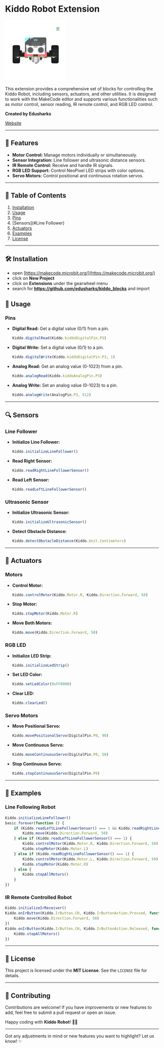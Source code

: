 
# Kiddo Robot Extension

![Kiddo Robot](https://raw.githubusercontent.com/Edusharks/kiddo_blocks/3849ef750b6cd30a110a30ad01959e1b838ea8ac/icon.png)

This extension provides a comprehensive set of blocks for controlling the Kiddo Robot, including sensors, actuators, and other utilities. It is designed to work with the MakeCode editor and supports various functionalities such as motor control, sensor reading, IR remote control, and RGB LED control.

**Created by Edusharks** 

[Website](https://www.edusharks.com/)

---

## 🚀 Features
- **Motor Control:** Manage motors individually or simultaneously.
- **Sensor Integration:** Line follower and ultrasonic distance sensors.
- **IR Remote Control:** Receive and handle IR signals.
- **RGB LED Support:** Control NeoPixel LED strips with color options.
- **Servo Motors:** Control positional and continuous rotation servos.

---

## 📑 Table of Contents
1. [Installation](#installation)
2. [Usage](#usage)
3. [Pins](#pins)
4. [Sensors](#Line Follower)
5. [Actuators](#actuators)
6. [Examples](#examples)
7. [License](#license)

---

## 🛠️ Installation
* open [https://makecode.microbit.org/](https://makecode.microbit.org/)
* click on **New Project**
* click on **Extensions** under the gearwheel menu
* search for **https://github.com/edusharks/kiddo_blocks** and import


## 📘 Usage

### Pins
- **Digital Read:** Get a digital value (0/1) from a pin.
  ```javascript
  Kiddo.digitalRead(Kiddo.kiddoDigitalPin.P3)
  ```
- **Digital Write:** Set a digital value (0/1) to a pin.
  ```javascript
  Kiddo.digitalWrite(Kiddo.kiddoDigitalPin.P3, 1)
  ```
- **Analog Read:** Get an analog value (0-1023) from a pin.
  ```javascript
  Kiddo.analogRead(Kiddo.kiddoAnalogPin.P3)
  ```
- **Analog Write:** Set an analog value (0-1023) to a pin.
  ```javascript
  Kiddo.analogWrite(AnalogPin.P3, 512)
  ```

---

## 🔍 Sensors

### Line Follower
- **Initialize Line Follower:**
  ```javascript
  Kiddo.initializeLineFollower()
  ```
- **Read Right Sensor:**
  ```javascript
  Kiddo.readRightLineFollowerSensor()
  ```
- **Read Left Sensor:**
  ```javascript
  Kiddo.readLeftLineFollowerSensor()
  ```

### Ultrasonic Sensor
- **Initialize Ultrasonic Sensor:**
  ```javascript
  Kiddo.initializeUltrasonicSensor()
  ```
- **Detect Obstacle Distance:**
  ```javascript
  Kiddo.detectObstacleDistance(Kiddo.Unit.Centimeters)
  ```

---

## 🔧 Actuators

### Motors
- **Control Motor:**
  ```javascript
  Kiddo.controlMotor(Kiddo.Motor.R, Kiddo.Direction.Forward, 50)
  ```
- **Stop Motor:**
  ```javascript
  Kiddo.stopMotor(Kiddo.Motor.R)
  ```
- **Move Both Motors:**
  ```javascript
  Kiddo.move(Kiddo.Direction.Forward, 50)
  ```

### RGB LED
- **Initialize LED Strip:**
  ```javascript
  Kiddo.initializeLedStrip()
  ```
- **Set LED Color:**
  ```javascript
  Kiddo.setLedColor(0xFF0000)
  ```
- **Clear LED:**
  ```javascript
  Kiddo.clearLed()
  ```

### Servo Motors
- **Move Positional Servo:**
  ```javascript
  Kiddo.movePositionalServo(DigitalPin.P0, 90)
  ```
- **Move Continuous Servo:**
  ```javascript
  Kiddo.moveContinuousServo(DigitalPin.P0, 50)
  ```
- **Stop Continuous Servo:**
  ```javascript
  Kiddo.stopContinuousServo(DigitalPin.P0)
  ```

---

## 🚀 Examples

### Line Following Robot
```javascript
Kiddo.initializeLineFollower()
basic.forever(function () {
    if (Kiddo.readLeftLineFollowerSensor() === 1 && Kiddo.readRightLineFollowerSensor() === 1) {
        Kiddo.move(Kiddo.Direction.Forward, 50)
    } else if (Kiddo.readLeftLineFollowerSensor() === 1) {
        Kiddo.controlMotor(Kiddo.Motor.R, Kiddo.Direction.Forward, 50)
        Kiddo.stopMotor(Kiddo.Motor.L)
    } else if (Kiddo.readRightLineFollowerSensor() === 1) {
        Kiddo.controlMotor(Kiddo.Motor.L, Kiddo.Direction.Forward, 50)
        Kiddo.stopMotor(Kiddo.Motor.R)
    } else {
        Kiddo.stopAllMotors()
    }
})
```

### IR Remote Controlled Robot
```javascript
Kiddo.initializeIrReceiver()
Kiddo.onIrButton(Kiddo.IrButton.CH, Kiddo.IrButtonAction.Pressed, function () {
    Kiddo.move(Kiddo.Direction.Forward, 50)
})
Kiddo.onIrButton(Kiddo.IrButton.CH, Kiddo.IrButtonAction.Released, function () {
    Kiddo.stopAllMotors()
})
```

---

## 📝 License
This project is licensed under the **MIT License**. See the `LICENSE` file for details.

---

## 🙌 Contributing
Contributions are welcome! If you have improvements or new features to add, feel free to submit a pull request or open an issue.

Happy coding with **Kiddo Robot**! 🚀🤖

---

Got any adjustments in mind or new features you want to highlight? Let us know! ✨

